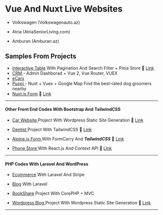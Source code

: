 # Vue And Nuxt Live Websites

- Volkswagen (Volkswagenauto.az)

- Atria (AtriaSeniorLiving.com)

- Amburan (Amburan.az)


## Samples From Projects
- <a href="../../../Vue3-Table" target="_blank">Interactive Table</a> With Pagination And Search Filter + Pinia Store
🔗 <a href="https://vue-table-solomon.netlify.app/" target="_blank">Link</a>
- <a href="../../../Vue-CRM" target="_blank">CRM </a>- Admin Dashborad + Vue 2, Vue Router, VUEX
- <a href="../../../eCars-Vue-Nuxt-Tailwind" target="_blank">eCars</a>
- <a href="../../../Puppi" target="_blank">Puppi </a> - Nuxt + Vuex + Google Map Find the best-rated dog groomers nearby
- <a href="../../../NuxtForm" target="_blank">Nuxt.js Form</a> 🔗 <a href="vue-nuxt2-form-solomon.netlify.app" target="_blank">Link</a>

<hr>

#### Other Front End Codes With Bootstrap And TailwindCSS

- <a href="../../../Landing-Page-With-Sass-And-Bootstrap">Car Website </a> Project With Wordpress Static Site Generation 🔗 <a href="https://bootstrap-sass-solomon.netlify.app" target="_blank">Link</a>

- <a href="../../../dentist-template-tailwind">Dentist </a> Project With TailwindCSS 🔗 <a href="https://twcss-suleyman-aliyev.netlify.app/" target="_blank">Link</a>

- <a href="../../../twcss-alpine">Alpine.js Form </a> With FormCarry And ***TailwindCSS*** 🔗 <a href="https://twcss-alpine-formcarry.netlify.app/" target="_blank">Link</a>

- <a href="../../../phone-store-react">Phone Store </a> With React.js And Context API 🔗 <a href="https://react-product-on-cart-solomon.netlify.app/" target="_blank">Link</a>

<hr>

#### PHP Codes With Laravel And WordPress

- <a href="../../../ecommerce-with-laravel">Ecommerce</a> With Laravel And Stripe
- <a href="../../../laravel-blog">Blog</a> With Laravel

- <a href="../../../BookShareCorePHP">BookShare</a> Project With CorePHP + MVC

- <a href="../../../blog-theme-wordpress">Wordpress Blog </a> Project With Wordpress Static Site Generation 🔗 <a href="https://suleymanaliyev.xyz/" target="_blank">Link</a>

<hr>
